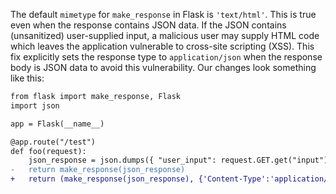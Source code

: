 The default `mimetype` for `make_response` in Flask is `'text/html'`. This is true even when the response contains JSON data.
If the JSON contains (unsanitized) user-supplied input, a malicious user may supply HTML code which leaves the application vulnerable to cross-site scripting (XSS). 
This fix explicitly sets the response type to `application/json` when the response body is JSON data to avoid this vulnerability. Our changes look something like this:

```diff
from flask import make_response, Flask
import json

app = Flask(__name__)

@app.route("/test")
def foo(request):
    json_response = json.dumps({ "user_input": request.GET.get("input") })
-   return make_response(json_response)
+   return (make_response(json_response), {'Content-Type':'application/json'}
```

